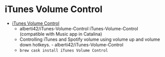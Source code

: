 # iTunes Volume Control
- [iTunes Volume Control](https://github.com/alberti42/iTunes-Volume-Control)
  -  alberti42/iTunes-Volume-Control iTunes-Volume-Control (compatible with Music app in Catalina)
  - Controlling iTunes and Spotify volume using volume up and volume down hotkeys. - alberti42/iTunes-Volume-Control
  - `brew cask install iTunes Volume Control`
